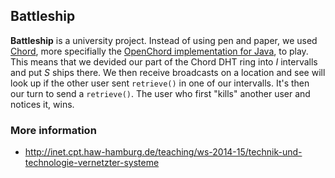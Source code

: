 ## Battleship
**Battleship** is a university project. Instead of using pen and paper, we used [Chord](https://de.wikipedia.org/wiki/Chord), more specifially the [OpenChord implementation for Java](http://open-chord.sourceforge.net/), to play.
This means that we devided our part of the Chord DHT ring into *I* intervalls and put *S* ships there.
We then receive broadcasts on a location and see will look up if the other user sent `retrieve()` in one of our intervalls.
It's then our turn to send a `retrieve()`. The user who first "kills" another user and notices it, wins.

### More information
* http://inet.cpt.haw-hamburg.de/teaching/ws-2014-15/technik-und-technologie-vernetzter-systeme
